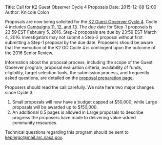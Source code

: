 Title: Call for K2 Guest Observer Cycle 4 Proposals
Date: 2015-12-08 12:00
Author: Knicole Colon

Proposals are now being solicited for the [K2 Guest Observer Cycle 4](http://nspires.nasaprs.com/external/solicitations/summary.do?method=init&solId={7A635D8E-1B2B-2488-5E0D-5C81471D150B}&path=open).  Cycle 4 includes [Campaigns 11, 12, and 13](http://keplerscience.arc.nasa.gov/k2-fields.html).  The due date for Step-1 proposals is 23:59 EST February 5, 2016. Step-2 proposals are due by 23:59 EST March 4, 2016.  Investigators may not submit a Step-2 proposal without first submitting a Step-1 proposal by the due date. Proposers should be aware that the execution of the K2 GO Cycle 4 is contingent upon the outcome of the 2016 Senior Review.

Information about the proposal process, including the scope of the Guest Observer program, proposal evaluation criteria, availability of funds, eligibility, target selection tools, the submission process, and frequently asked questions, are detailed on the [proposal preparation page](http://keplerscience.arc.nasa.gov/k2-proposing-targets.html).

Proposers should read the call carefully. We note here two major changes since Cycle 3:

1. Small proposals will now have a budget capped at $50,000, while Large proposals will be awarded up to $150,000.
2. An additional 0.5 pages is allowed in Large proposals to describe progress the proposers have made to delivering value-added community resources.

Technical questions regarding this program should be sent to <a href="keplergo@mail.arc.nasa.gov">keplergo@mail.arc.nasa.gov</a>.
